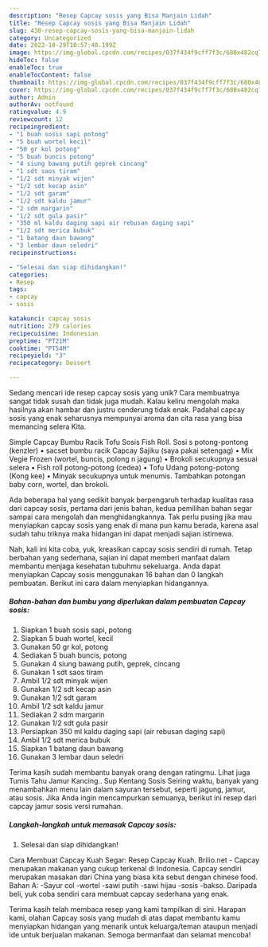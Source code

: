 ```yaml
---
description: "Resep Capcay sosis yang Bisa Manjain Lidah"
title: "Resep Capcay sosis yang Bisa Manjain Lidah"
slug: 430-resep-capcay-sosis-yang-bisa-manjain-lidah
category: Uncategorized
date: 2022-10-29T10:57:40.199Z
image: https://img-global.cpcdn.com/recipes/037f434f9cff7f3c/680x482cq70/capcay-sosis-foto-resep-utama.jpg
hideToc: false
enableToc: true
enableTocContent: false
thumbnail: https://img-global.cpcdn.com/recipes/037f434f9cff7f3c/680x482cq70/capcay-sosis-foto-resep-utama.jpg
cover: https://img-global.cpcdn.com/recipes/037f434f9cff7f3c/680x482cq70/capcay-sosis-foto-resep-utama.jpg
author: Admin
authorAv: notfound
ratingvalue: 4.9
reviewcount: 12
recipeingredient:
- "1 buah sosis sapi potong"
- "5 buah wortel kecil"
- "50 gr kol potong"
- "5 buah buncis potong"
- "4 siung bawang putih geprek cincang"
- "1 sdt saos tiram"
- "1/2 sdt minyak wijen"
- "1/2 sdt kecap asin"
- "1/2 sdt garam"
- "1/2 sdt kaldu jamur"
- "2 sdm margarin"
- "1/2 sdt gula pasir"
- "350 ml kaldu daging sapi air rebusan daging sapi"
- "1/2 sdt merica bubuk"
- "1 batang daun bawang"
- "3 lembar daun seledri"
recipeinstructions:

- "Selesai dan siap dihidangkan!"
categories:
- Resep
tags:
- capcay
- sosis

katakunci: capcay sosis 
nutrition: 279 calories
recipecuisine: Indonesian
preptime: "PT21M"
cooktime: "PT54M"
recipeyield: "3"
recipecategory: Dessert

---
```





Sedang mencari ide resep capcay sosis yang unik? Cara membuatnya sangat tidak susah dan tidak juga mudah. Kalau keliru mengolah maka hasilnya akan hambar dan justru cenderung tidak enak. Padahal capcay sosis yang enak seharusnya mempunyai aroma dan cita rasa yang bisa memancing selera Kita.





Simple Capcay Bumbu Racik Tofu Sosis Fish Roll. Sosi s potong-pontong (kenzler) • sacset bumbu racik Capcay Sajiku (saya pakai setengag) • Mix Vegie Frozen (wortel, buncis, polong n jagung) • Brokoli secukupnya sesuai selera • Fish roll potong-potong (cedea) • Tofu Udang potong-potong (Kong kee) • Minyak secukupnya untuk menumis. Tambahkan potongan baby corn, wortel, dan brokoli.

Ada beberapa hal yang sedikit banyak berpengaruh terhadap kualitas rasa dari capcay sosis, pertama dari jenis bahan, kedua pemilihan bahan segar sampai cara mengolah dan menghidangkannya. Tak perlu pusing jika mau menyiapkan capcay sosis yang enak di mana pun kamu berada, karena asal sudah tahu triknya maka hidangan ini dapat menjadi sajian istimewa.






Nah, kali ini kita coba, yuk, kreasikan capcay sosis sendiri di rumah. Tetap berbahan yang sederhana, sajian ini dapat memberi manfaat dalam membantu menjaga kesehatan tubuhmu sekeluarga. Anda dapat menyiapkan Capcay sosis menggunakan 16 bahan dan 0 langkah pembuatan. Berikut ini cara dalam menyiapkan hidangannya.

<!--inarticleads1-->

##### Bahan-bahan dan bumbu yang diperlukan dalam pembuatan Capcay sosis:

1. Siapkan 1 buah sosis sapi, potong
1. Siapkan 5 buah wortel, kecil
1. Gunakan 50 gr kol, potong
1. Sediakan 5 buah buncis, potong
1. Gunakan 4 siung bawang putih, geprek, cincang
1. Gunakan 1 sdt saos tiram
1. Ambil 1/2 sdt minyak wijen
1. Gunakan 1/2 sdt kecap asin
1. Gunakan 1/2 sdt garam
1. Ambil 1/2 sdt kaldu jamur
1. Sediakan 2 sdm margarin
1. Gunakan 1/2 sdt gula pasir
1. Persiapkan 350 ml kaldu daging sapi (air rebusan daging sapi)
1. Ambil 1/2 sdt merica bubuk
1. Siapkan 1 batang daun bawang
1. Gunakan 3 lembar daun seledri


Terima kasih sudah membantu banyak orang dengan ratingmu. Lihat juga Tumis Tahu Jamur Kancing.. Sup Kentang Sosis Seiring waktu, banyak yang menambahkan menu lain dalam sayuran tersebut, seperti jagung, jamur, atau sosis. Jika Anda ingin mencampurkan semuanya, berikut ini resep dari capcay jamur sosis versi rumahan. 

<!--inarticleads2-->

##### Langkah-langkah untuk memasak Capcay sosis:


1. Selesai dan siap dihidangkan!

Cara Membuat Capcay Kuah Segar: Resep Capcay Kuah. Brilio.net - Capcay merupakan makanan yang cukup terkenal di Indonesia. Capcay sendiri merupakan masakan dari China yang biasa kita sebut dengan chinese food. Bahan A: -Sayur col -wortel -sawi putih -sawi hijau -sosis -bakso. Daripada beli, yuk coba sendiri cara membuat capcay sederhana yang enak. 

Terima kasih telah membaca resep yang kami tampilkan di sini. Harapan kami, olahan Capcay sosis yang mudah di atas dapat membantu kamu menyiapkan hidangan yang menarik untuk keluarga/teman ataupun menjadi ide untuk berjualan makanan. Semoga bermanfaat dan selamat mencoba!
